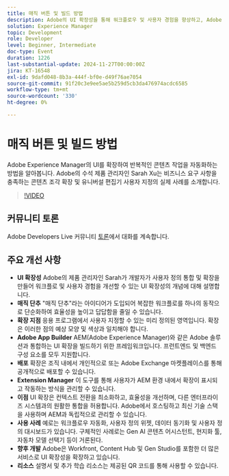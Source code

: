 ```yaml
---
title: 매직 버튼 및 빌드 방법
description: Adobe의 UI 확장성을 통해 워크플로우 및 사용자 경험을 향상하고, Adobe App Builder을 통해 사용자 정의 통합을 허용하고, "매직 버튼"을 사용하여 복잡한 작업을 단순화하고, 향후 더 많은 Adobe 서비스로 확장하여 엔터프라이즈 시스템과의 원활한 통합을 지원합니다.
solution: Experience Manager
topic: Development
role: Developer
level: Beginner, Intermediate
doc-type: Event
duration: 1226
last-substantial-update: 2024-11-27T00:00:00Z
jira: KT-16548
exl-id: 9dafd048-8b3a-444f-bf0e-d49f76ae7054
source-git-commit: 91f20c3e9ee5ae5b259d5cb3da476974acdc6585
workflow-type: tm+mt
source-wordcount: '330'
ht-degree: 0%

---
```


# 매직 버튼 및 빌드 방법

Adobe Experience Manager의 UI를 확장하여 반복적인 콘텐츠 작업을 자동화하는 방법을 알아봅니다. Adobe의 수석 제품 관리자인 Sarah Xu는 비즈니스 요구 사항을 충족하는 콘텐츠 조각 확장 및 유니버설 편집기 사용자 지정의 실제 사례를 소개합니다.


>[!VIDEO](https://video.tv.adobe.com/v/3440037/?learn=on&enablevpops)

## 커뮤니티 토론

Adobe Developers Live 커뮤니티 [토론](https://adobe.ly/3Ywf6kg)에서 대화를 계속합니다.

## 주요 개선 사항

* **UI 확장성** Adobe의 제품 관리자인 Sarah가 개발자가 사용자 정의 통합 및 확장을 만들어 워크플로 및 사용자 경험을 개선할 수 있는 UI 확장성의 개념에 대해 설명합니다.
* **매직 단추** &quot;매직 단추&quot;라는 아이디어가 도입되어 복잡한 워크플로를 하나의 동작으로 단순화하여 효율성을 높이고 답답함을 줄일 수 있습니다.
* **확장 지점** 응용 프로그램에서 사용자 지정할 수 있는 미리 정의된 영역입니다. 확장은 이러한 점의 예상 모양 및 색상과 일치해야 합니다.
* **Adobe App Builder** AEM(Adobe Experience Manager)와 같은 Adobe 솔루션과 통합하는 UI 확장을 빌드하기 위한 프레임워크입니다. 프런트엔드 및 백엔드 구성 요소를 모두 지원합니다.
* **배포** 확장은 조직 내에서 개인적으로 또는 Adobe Exchange 마켓플레이스를 통해 공개적으로 배포할 수 있습니다.
* **Extension Manager** 이 도구를 통해 사용자가 AEM 환경 내에서 확장이 표시되고 작동하는 방식을 관리할 수 있습니다.
* **이점** UI 확장은 컨텍스트 전환을 최소화하고, 효율성을 개선하며, 다른 엔터프라이즈 시스템과의 원활한 통합을 허용합니다. Adobe에서 호스팅하고 최신 기술 스택을 사용하며 AEM과 독립적으로 관리할 수 있습니다.
* **사용 사례** 예로는 워크플로우 자동화, 사용자 정의 위젯, 데이터 동기화 및 사용자 정의 대시보드가 있습니다. 구체적인 사례로는 Gen AI 콘텐츠 어시스턴트, 현지화 툴, 자동차 모델 선택기 등이 거론된다.
* **향후 개발** Adobe은 Workfront, Content Hub 및 Gen Studio를 포함한 더 많은 서비스로 UI 확장성을 확장하고 있습니다.
* **리소스** 설명서 및 추가 학습 리소스는 제공된 QR 코드를 통해 사용할 수 있습니다.
